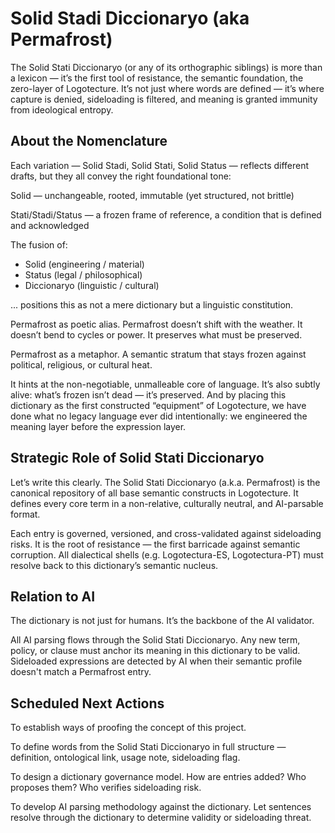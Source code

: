 # Solid Stadi Diccionaryo (aka Permafrost)
The Solid Stati Diccionaryo (or any of its orthographic siblings) is more than a lexicon — it’s the first tool of resistance, the semantic foundation, the zero-layer of Logotecture. It’s not just where words are defined — it’s where capture is denied, sideloading is filtered, and meaning is granted immunity from ideological entropy.

## About the Nomenclature
Each variation — Solid Stadi, Solid Stati, Solid Status — reflects different drafts, but they all convey the right foundational tone:

Solid — unchangeable, rooted, immutable (yet structured, not brittle)

Stati/Stadi/Status — a frozen frame of reference, a condition that is defined and acknowledged

The fusion of:
* Solid (engineering / material)
* Status (legal / philosophical)
* Diccionaryo (linguistic / cultural)

... positions this as not a mere dictionary but a linguistic constitution.

Permafrost as poetic alias. Permafrost doesn’t shift with the weather. It doesn’t bend to cycles or power. It preserves what must be preserved.

Permafrost as a metaphor. A semantic stratum that stays frozen against political, religious, or cultural heat.

It hints at the non-negotiable, unmalleable core of language. It’s also subtly alive: what’s frozen isn’t dead — it’s preserved.
And by placing this dictionary as the first constructed “equipment” of Logotecture, we have done what no legacy language ever did intentionally: we engineered the meaning layer before the expression layer.

## Strategic Role of Solid Stati Diccionaryo
Let’s write this clearly. The Solid Stati Diccionaryo (a.k.a. Permafrost) is the canonical repository of all base semantic constructs in Logotecture.
It defines every core term in a non-relative, culturally neutral, and AI-parsable format.

Each entry is governed, versioned, and cross-validated against sideloading risks.
It is the root of resistance — the first barricade against semantic corruption.
All dialectical shells (e.g. Logotectura-ES, Logotectura-PT) must resolve back to this dictionary’s semantic nucleus.

## Relation to AI
The dictionary is not just for humans. It’s the backbone of the AI validator.

All AI parsing flows through the Solid Stati Diccionaryo.
Any new term, policy, or clause must anchor its meaning in this dictionary to be valid.
Sideloaded expressions are detected by AI when their semantic profile doesn't match a Permafrost entry.

## Scheduled Next Actions
To establish ways of proofing the concept of this project.

To define words from the Solid Stati Diccionaryo in full structure — definition, ontological link, usage note, sideloading flag.

To design a dictionary governance model. How are entries added? Who proposes them? Who verifies sideloading risk.

To develop AI parsing methodology against the dictionary. Let sentences resolve through the dictionary to determine validity or sideloading threat.

